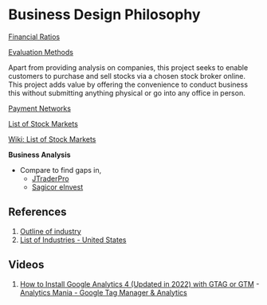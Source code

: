 # Business Design Philosophy

[Financial Ratios](./MULTIPLIERS.md)

[Evaluation Methods](./VALUATION.md)


Apart from providing analysis on companies, this project seeks to enable customers to purchase and sell stocks via a chosen stock broker online. This project adds value by offering the convenience to conduct business this without submitting anything physical or go into any office in person.

[Payment Networks](./NETWORKS.md)

[List of Stock Markets](https://www.tradinghours.com/markets)

[Wiki: List of Stock Markets](https://en.wikipedia.org/wiki/List_of_stock_exchanges)

**Business Analysis**

- Compare to find gaps in,
  - [JTraderPro](https://jtraderpro.jamstockex.com/)
  - [Sagicor eInvest](https://einvest.sagicorjamaica.com/login)


## References

1. [Outline of industry](https://en.wikipedia.org/wiki/Outline_of_industry)
1. [List of Industries - United States](https://www.ibisworld.com/united-states/list-of-industries/)

## Videos

1. [How to Install Google Analytics 4 (Updated in 2022) with GTAG or GTM](https://youtu.be/6upqv3kaIIk) - [Analytics Mania - Google Tag Manager & Analytics](https://www.youtube.com/@AnalyticsMania)